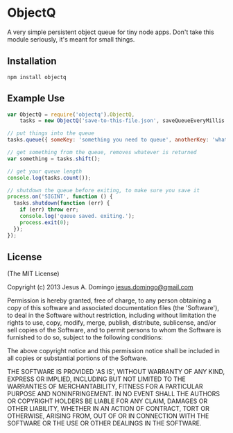 # ObjectQ

A very simple persistent object queue for tiny node apps. Don't take this module seriously, it's meant for small things.

## Installation

```
npm install objectq
```

## Example Use

``` js
var ObjectQ = require('objectq').ObjectQ,
    tasks = new ObjectQ('save-to-this-file.json', saveQueueEveryMillis = 60000);

// put things into the queue
tasks.queue({ someKey: 'something you need to queue', anotherKey: 'whatever' });

// get something from the queue, removes whatever is returned
var something = tasks.shift();

// get your queue length
console.log(tasks.count());

// shutdown the queue before exiting, to make sure you save it
process.on('SIGINT', function () {
  tasks.shutdown(function (err) {
    if (err) throw err;
    console.log('queue saved. exiting.');
    process.exit(0);
  });
});
```

## License

(The MIT License)

Copyright (c) 2013 Jesus A. Domingo <jesus.domingo@gmail.com>

Permission is hereby granted, free of charge, to any person obtaining a copy of this software and associated documentation files (the 'Software'), to deal in the Software without restriction, including without limitation the rights to use, copy, modify, merge, publish, distribute, sublicense, and/or sell copies of the Software, and to permit persons to whom the Software is furnished to do so, subject to the following conditions:

The above copyright notice and this permission notice shall be included in all copies or substantial portions of the Software.

THE SOFTWARE IS PROVIDED 'AS IS', WITHOUT WARRANTY OF ANY KIND, EXPRESS OR IMPLIED, INCLUDING BUT NOT LIMITED TO THE WARRANTIES OF MERCHANTABILITY, FITNESS FOR A PARTICULAR PURPOSE AND NONINFRINGEMENT. IN NO EVENT SHALL THE AUTHORS OR COPYRIGHT HOLDERS BE LIABLE FOR ANY CLAIM, DAMAGES OR OTHER LIABILITY, WHETHER IN AN ACTION OF CONTRACT, TORT OR OTHERWISE, ARISING FROM, OUT OF OR IN CONNECTION WITH THE SOFTWARE OR THE USE OR OTHER DEALINGS IN THE SOFTWARE.

